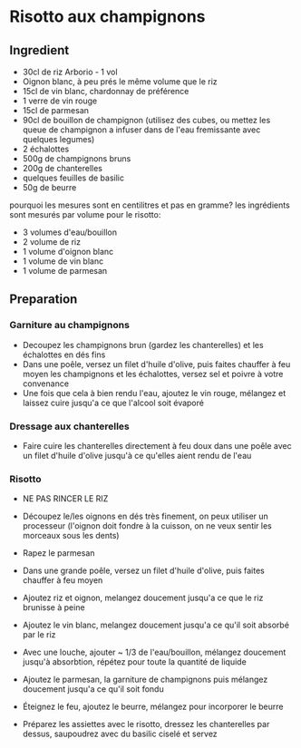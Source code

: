 # Risotto aux champignons

## Ingredient

- 30cl de riz Arborio - 1 vol
- Oignon blanc, à peu prés le même volume que le riz
- 15cl de vin blanc, chardonnay de préférence
- 1 verre de vin rouge
- 15cl de parmesan
- 90cl de bouillon de champignon (utilisez des cubes, ou mettez les queue de champignon a infuser dans de l'eau fremissante avec quelques legumes)
- 2 échalottes
- 500g de champignons bruns
- 200g de chanterelles
- quelques feuilles de basilic
- 50g de beurre

pourquoi les mesures sont en centilitres et pas en gramme?
les ingrédients sont mesurés par volume pour le risotto:

- 3 volumes d'eau/bouillon
- 2 volume de riz
- 1 volume d'oignon blanc
- 1 volume de vin blanc
- 1 volume de parmesan

## Preparation

### Garniture au champignons

- Decoupez les champignons brun (gardez les chanterelles) et les échalottes en dés fins
- Dans une poêle, versez un filet d'huile d'olive, puis faites chauffer à feu moyen les champignons et les échalottes, versez sel et poivre à votre convenance
- Une fois que cela à bien rendu l'eau, ajoutez le vin rouge, mélangez et laissez cuire jusqu'a ce que l'alcool soit évaporé

### Dressage aux chanterelles

- Faire cuire les chanterelles directement à feu doux dans une poêle avec un filet d'huile d'olive jusqu'à ce qu'elles aient rendu de l'eau

### Risotto

- NE PAS RINCER LE RIZ
- Découpez le/les oignons en dés très finement, on peux utiliser un processeur (l'oignon doit fondre à la cuisson, on ne veux sentir les morceaux sous les dents)
- Rapez le parmesan

- Dans une grande poêle, versez un filet d'huile d'olive, puis faites chauffer à feu moyen
- Ajoutez riz et oignon, melangez doucement jusqu'a ce que le riz brunisse à peine
- Ajoutez le vin blanc, melangez doucement jusqu'a ce qu'il soit absorbé par le riz
- Avec une louche, ajouter ~ 1/3 de l'eau/bouillon, mélangez doucement jusqu'à absorbtion, répétez pour toute la quantité de liquide
- Ajoutez le parmesan, la garniture de champignons puis mélangez doucement jusqu'a ce qu'il soit fondu
- Éteignez le feu, ajoutez le beurre, mélangez pour incorporer le beurre
- Préparez les assiettes avec le risotto, dressez les chanterelles par dessus, saupoudrez avec du basilic ciselé et servez
